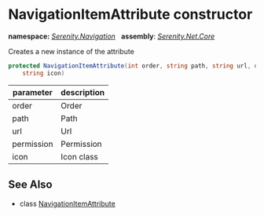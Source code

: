 # NavigationItemAttribute constructor
**namespace:** *[Serenity.Navigation](../../README.md#serenity.navigation-namespace)*   **assembly**: *[Serenity.Net.Core](../../README.md)*

Creates a new instance of the attribute

```csharp
protected NavigationItemAttribute(int order, string path, string url, object permission, 
    string icon)
```

| parameter | description |
| --- | --- |
| order | Order |
| path | Path |
| url | Url |
| permission | Permission |
| icon | Icon class |

## See Also

* class [NavigationItemAttribute](../NavigationItemAttribute.md)